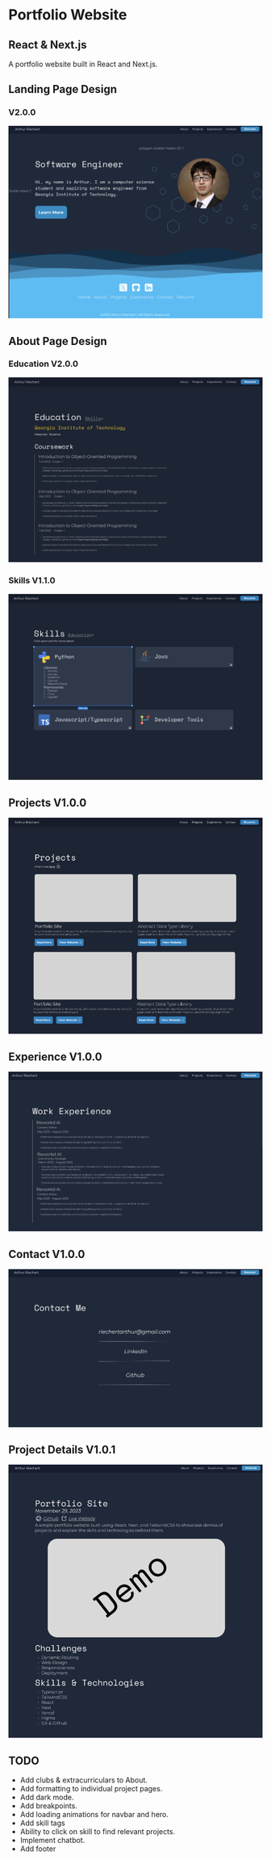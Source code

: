 # Portfolio Website
## React & Next.js
A portfolio website built in React and Next.js.

## Landing Page Design
### V2.0.0
![Landing Design Screenshot](/readme-assets/landing_figma_design_201.png)

## About Page Design
### Education V2.0.0
![About Design Screenshot](/readme-assets/about_figma_design_200.png)
### Skills V1.1.0
![Skills Design Screenshot](/readme-assets/skills_figma_design_200.png)
## Projects V1.0.0
![Projects Design Screenshot](/readme-assets/projects_figma_design_100.png)
## Experience V1.0.0
![Experience Design Screenshot](/readme-assets/experience_figma_design_100.png)
## Contact V1.0.0
![Contact Design Screenshot](/readme-assets/contact_figma_design_100.png)
## Project Details V1.0.1
![Project Details Design Screenshot](/readme-assets/project_details_figma_design_101.png)

## TODO
- Add clubs & extracurriculars to About.
- Add formatting to individual project pages.
- Add dark mode.
- Add breakpoints.
- Add loading animations for navbar and hero.
- Add skill tags
- Ability to click on skill to find relevant projects.
- Implement chatbot.
- Add footer
